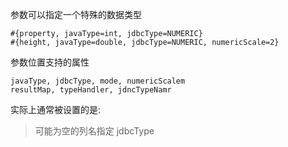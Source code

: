 参数可以指定一个特殊的数据类型

```
#{property, javaType=int, jdbcType=NUMERIC}
#{height, javaType=double, jdbcType=NUMERIC, numericScale=2}
```



参数位置支持的属性

```
javaType, jdbcType, mode, numericScalem
resultMap, typeHandler, jdncTypeNamr
```

实际上通常被设置的是:

>  可能为空的列名指定 jdbcType



